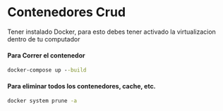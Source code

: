 # Contenedores Crud
Tener instalado Docker, para esto debes tener activado la virtualizacion dentro de tu computador

#### Para Correr el contenedor
````cmd
docker-compose up --build
````

#### Para eliminar todos los contenedores, cache, etc.
````cmd
docker system prune -a
````